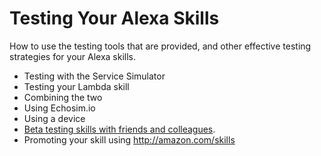 # Testing Your Alexa Skills

How to use the testing tools that are provided, and other effective testing strategies for your Alexa skills.

* Testing with the Service Simulator
* Testing your Lambda skill
* Combining the two
* Using Echosim.io
* Using a device
* [Beta testing skills with friends and colleagues]().
* Promoting your skill using http://amazon.com/skills